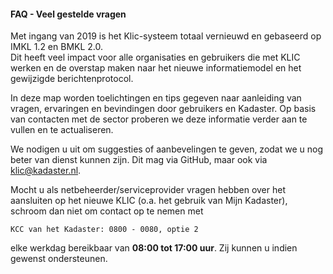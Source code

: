 ﻿#### FAQ - Veel gestelde vragen

Met ingang van 2019 is het Klic-systeem totaal vernieuwd en gebaseerd op IMKL 1.2 en BMKL 2.0.  \
Dit heeft veel impact voor alle organisaties en gebruikers die met KLIC werken en de overstap maken naar het nieuwe informatiemodel en het gewijzigde berichtenprotocol.

In deze map worden toelichtingen en tips gegeven naar aanleiding van vragen, ervaringen en bevindingen door gebruikers en Kadaster.
Op basis van contacten met de sector proberen we deze informatie verder aan te vullen en te actualiseren.

We nodigen u uit om suggesties of aanbevelingen te geven, zodat we u nog beter van dienst kunnen zijn. Dit mag via GitHub, maar ook via klic@kadaster.nl.

Mocht u als netbeheerder/serviceprovider vragen hebben over het aansluiten op het nieuwe KLIC (o.a. het gebruik van Mijn Kadaster), schroom dan niet om contact op te nemen met

	KCC van het Kadaster: 0800 - 0080, optie 2

elke werkdag bereikbaar van **08:00 tot 17:00 uur**. Zij kunnen u indien gewenst ondersteunen.